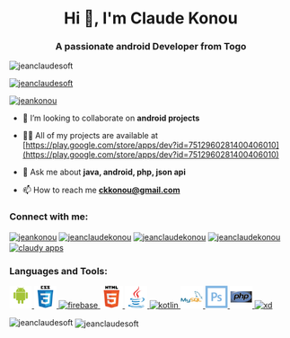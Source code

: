 <h1 align="center">Hi 👋, I'm Claude Konou</h1>
<h3 align="center">A passionate android Developer from Togo</h3>

<p align="left"> <img src="https://komarev.com/ghpvc/?username=jeanclaudesoft&label=Profile%20views&color=0e75b6&style=flat" alt="jeanclaudesoft" /> </p>

<p align="left"> <a href="https://github.com/ryo-ma/github-profile-trophy"><img src="https://github-profile-trophy.vercel.app/?username=jeanclaudesoft" alt="jeanclaudesoft" /></a> </p>

<p align="left"> <a href="https://twitter.com/jeankonou" target="blank"><img src="https://img.shields.io/twitter/follow/jeankonou?logo=twitter&style=for-the-badge" alt="jeankonou" /></a> </p>

- 👯 I’m looking to collaborate on **android projects**

- 👨‍💻 All of my projects are available at [https://play.google.com/store/apps/dev?id=7512960281400406010](https://play.google.com/store/apps/dev?id=7512960281400406010)

- 💬 Ask me about **java, android, php, json api**

- 📫 How to reach me **ckkonou@gmail.com**

<h3 align="left">Connect with me:</h3>
<p align="left">
<a href="https://twitter.com/jeankonou" target="blank"><img align="center" src="https://raw.githubusercontent.com/rahuldkjain/github-profile-readme-generator/master/src/images/icons/Social/twitter.svg" alt="jeankonou" height="30" width="40" /></a>
<a href="https://linkedin.com/in/jeanclaudekonou" target="blank"><img align="center" src="https://raw.githubusercontent.com/rahuldkjain/github-profile-readme-generator/master/src/images/icons/Social/linked-in-alt.svg" alt="jeanclaudekonou" height="30" width="40" /></a>
<a href="https://fb.com/jeanclaudekonou" target="blank"><img align="center" src="https://raw.githubusercontent.com/rahuldkjain/github-profile-readme-generator/master/src/images/icons/Social/facebook.svg" alt="jeanclaudekonou" height="30" width="40" /></a>
<a href="https://instagram.com/jeanclaudekonou" target="blank"><img align="center" src="https://raw.githubusercontent.com/rahuldkjain/github-profile-readme-generator/master/src/images/icons/Social/instagram.svg" alt="jeanclaudekonou" height="30" width="40" /></a>
<a href="https://www.youtube.com/c/claudy apps" target="blank"><img align="center" src="https://raw.githubusercontent.com/rahuldkjain/github-profile-readme-generator/master/src/images/icons/Social/youtube.svg" alt="claudy apps" height="30" width="40" /></a>
</p>

<h3 align="left">Languages and Tools:</h3>
<p align="left"> <a href="https://developer.android.com" target="_blank"> <img src="https://raw.githubusercontent.com/devicons/devicon/master/icons/android/android-original-wordmark.svg" alt="android" width="40" height="40"/> </a> <a href="https://www.w3schools.com/css/" target="_blank"> <img src="https://raw.githubusercontent.com/devicons/devicon/master/icons/css3/css3-original-wordmark.svg" alt="css3" width="40" height="40"/> </a> <a href="https://firebase.google.com/" target="_blank"> <img src="https://www.vectorlogo.zone/logos/firebase/firebase-icon.svg" alt="firebase" width="40" height="40"/> </a> <a href="https://www.w3.org/html/" target="_blank"> <img src="https://raw.githubusercontent.com/devicons/devicon/master/icons/html5/html5-original-wordmark.svg" alt="html5" width="40" height="40"/> </a> <a href="https://www.java.com" target="_blank"> <img src="https://raw.githubusercontent.com/devicons/devicon/master/icons/java/java-original.svg" alt="java" width="40" height="40"/> </a> <a href="https://kotlinlang.org" target="_blank"> <img src="https://www.vectorlogo.zone/logos/kotlinlang/kotlinlang-icon.svg" alt="kotlin" width="40" height="40"/> </a> <a href="https://www.mysql.com/" target="_blank"> <img src="https://raw.githubusercontent.com/devicons/devicon/master/icons/mysql/mysql-original-wordmark.svg" alt="mysql" width="40" height="40"/> </a> <a href="https://www.photoshop.com/en" target="_blank"> <img src="https://raw.githubusercontent.com/devicons/devicon/master/icons/photoshop/photoshop-line.svg" alt="photoshop" width="40" height="40"/> </a> <a href="https://www.php.net" target="_blank"> <img src="https://raw.githubusercontent.com/devicons/devicon/master/icons/php/php-original.svg" alt="php" width="40" height="40"/> </a> <a href="https://www.adobe.com/products/xd.html" target="_blank"> <img src="https://cdn.worldvectorlogo.com/logos/adobe-xd.svg" alt="xd" width="40" height="40"/> </a> </p>

<p><img align="left" src="https://github-readme-stats.vercel.app/api/top-langs?username=jeanclaudesoft&show_icons=true&locale=en&layout=compact" alt="jeanclaudesoft" /></p>

<p>&nbsp;<img align="center" src="https://github-readme-stats.vercel.app/api?username=jeanclaudesoft&show_icons=true&locale=en" alt="jeanclaudesoft" /></p>
